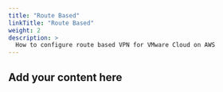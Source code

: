 ```yaml
---
title: "Route Based"
linkTitle: "Route Based"
weight: 2
description: >
  How to configure route based VPN for VMware Cloud on AWS 
---
```


## Add your content here
